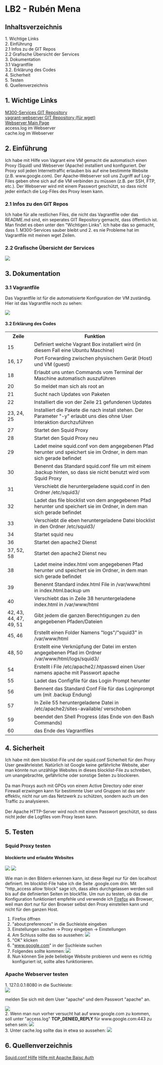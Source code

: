 <h1>LB2 - Rubén Mena</h1>
<h2>Inhaltsverzeichnis</h2>
1. Wichtige Links <br>
2. Einführung <br>
  2.1 Infos zu de GIT Repos <br>
  2.2 Grafische Übersicht der Services <br>
3. Dokumentation <br>
3.1 Vagrantfile <br>
3.2. Erklärung des Codes <br>
4. Sicherheit <br>
5. Testen <br>
6. Quellenverzeichnis <br>

<h2>1. Wichtige Links</h2>

<a href="https://github.com/mena03/M300-Services">M300-Services GIT Repository</a><br>
<a href="https://github.com/mena03/vagrant-webserver">vagrant-webserver GIT Repository (für wget)</a><br>
<a href="http://127.0.0.1:8080">Webserver Main Page</a><br>
<a href="http://127.0.0.1:8080/logs/squid3/access"></a>access.log im Webserver<br>
<a href="http://127.0.0.1:8080/logs/squid3/cache"></a>cache.log im Webserver<br>

<h2>2. Einführung</h2>
Ich habe mit Hilfe von Vagrant eine VM gemacht die automatisch einen Proxy (Squid) und Webserver (Apache) installiert und konfiguriert. Der Proxy soll jeden Internettraffic erlauben bis auf eine bestimmte Website (z.B. www.google.com). Der Apache-Webserver soll uns Zugriff auf Log-Files geben ohne sich auf die VM verbinden zu müssen (z.B. per SSH, FTP, etc.). Der Webserver wird mit einem Passwort geschützt, so dass nicht jeder einfach die Log-Files des Proxy lesen kann. <br>
<h3>2.1 Infos zu den GIT Repos</h3>
Ich habe für alle restlichen Files, die nicht das Vagrantfile oder das README.md sind, ein seperates GIT Repository gemacht, dass öffentlich ist. Man findet es oben unter den "Wichtigen Links". Ich habe das so gemacht, dass 1. M300-Services sauber bleibt und 2. es nie Probleme hat im Vagrantfile mit meinen wget Zeilen. 

<h3>2.2 Grafische Übersicht der Services</h3>
<img src="https://github.com/mena03/M300-Services/blob/main/lb2/images/service_graphic.png?raw=true"/>
<h2>3. Dokumentation</h2>
<h3>3.1 Vagrantfile</h3>
<p>Das Vagrantfile ist für die automatisierte Konfiguration der VM zuständig. Hier ist das Vagrantfile noch zu sehen:</p>
<img src="https://github.com/mena03/M300-Services/blob/main/lb2/images/vagrantfile.png"/>

<h4>3.2 Erklärung des Codes</h4> 
<table>
  <tr>
    <th>Zeile</td>
    <th>Funktion</td>
  </tr>
  <tr>
    <td>15</td>
    <td>Definiert welche Vagrant Box installiert wird (in diesem Fall eine Ubuntu Maschine)</td>
  </tr>
  <tr>
    <td>16, 17</td>
    <td>Port Forwarding zwischen physischem Gerät (Host) und VM (guest)</td>
  </tr>
    <tr>
    <td>18</td>
    <td>Erlaubt uns unten Commands vom Terminal der Maschine automatisch auszuführen</td>
  </tr>
    <tr>
    <td>20</td>
    <td>So meldet man sich als root an</td>
  </tr>
    <tr>
    <td>21</td>
    <td>Sucht nach Updates von Paketen</td>
  </tr>
    <tr>
    <td>22</td>
    <td>Installiert die von der Zeile 21 gefundenen Updates</td>
  </tr>
    <tr>
    <td>23, 24, 25</td>
    <td>Installiert die Pakete die nach install stehen. Der Parameter "-y" erlaubt uns dies ohne User Interaktion durchzuführen</td>
  </tr>
    <tr>
    <td>27</td>
    <td>Startet den Squid Proxy</td>
  </tr>
    <tr>
    <td>28</td>
    <td>Startet den Squid Proxy neu</td>
  </tr>
    <tr>
    <td>29</td>
    <td>Ladet meine squid.conf von dem angegebenen Pfad herunter und speichert sie im Ordner, in dem man sich gerade befindet</td>
  </tr>
    <tr>
    <td>30</td>
    <td>Benennt das Standard squid.conf file um mit einem .backup hinten, so dass sie nicht benutzt wird vom Squid Proxy</td>
  </tr>
    <tr>
    <td>31</td>
    <td>Verschiebt die heruntergeladene squid.conf in den Ordner /etc/squid3/</td>
  </tr>
    <tr>
    <td>32</td>
    <td>Ladet das file blocklist von dem angegebenen Pfad herunter und speichert sie im Ordner, in dem man sich gerade befindet</td>
  </tr>
    <tr>
    <td>33</td>
    <td>Verschiebt die eben heruntergeladene Datei blocklist in den Ordner /etc/squid3/</td>
  </tr>
    <tr>
    <td>34</td>
    <td>Startet squid neu</td>
  </tr>
    <tr>
    <td>36</td>
    <td>Startet den apache2 Dienst</td>
  </tr>
    <tr>
    <td>37, 52, 58</td>
    <td>Startet den apache2 Dienst neu</td>
  </tr>
    <tr>
    <td>38</td>
    <td>Ladet meine index.html vom angegebenen Pfad herunter und speichert sie im Ordner, in dem man sich gerade befindet</td>
      <tr>
    <td>39</td>
    <td>Benennt Standard index.html File in /var/www/html in index.html.backup um </td>
  </tr>
  </tr>
    <tr>
    <td>40</td>
    <td>Verschiebt das in Zeile 38 heruntergeladene index.html in /var/www/html</td>
  </tr>
  <tr>
    <td>42, 43, 44, 47, 49, 51</td>
    <td>Gibt jedem die ganzen Berechtigungen zu den angegebenen Pfaden/Dateien</td>
  </tr>
  <tr>
    <td>45, 46</td>
    <td>Erstellt einen Folder Namens "logs"/"squid3" in /var/www/html</td>
  </tr>
    <tr>
    <td>48, 50</td>
    <td>Erstellt eine Verknüpfung der Datei im ersten angegebenen Pfad im Ordner /var/www/html/logs/squid3/</td>
  </tr>
    <tr>
    <td>54</td>
    <td>Erstellt i File /etc/apache2/.htpasswd einen User namens apache mit Passwort apache</td>
  </tr>
    <tr>
    <td>55</td>
    <td>Ladet das Configfile für das Login Prompt herunter</td>
  </tr>
    <tr>
    <td>56</td>
    <td>Bennent das Standard Conf File für das Loginprompt um (mit .backup Endung)</td>
  </tr>
    <tr>
    <td>57</td>
    <td>In Zeile 55 heruntergeladene Datei in /etc/apache2/sites-available/ verschoben</td>
  </tr>
    <tr>
    <td>59</td>
    <td>beendet den Shell Progress (das Ende von den Bash Commands)</td>
  </tr>
    <tr>
    <td>60</td>
    <td>das Ende des Vagrantfiles</td>
  </tr>
</table>
<h2>4. Sicherheit</h2>
<p>Ich habe mit dem blocklist-File und der squid.conf Sicherheit für den Proxy User gewährleistet. Natürlich ist Google keine gefährliche Website, aber man könnte nun unzählige Websites in dieses blocklist-File zu schreiben, um unangebrachte, gefährliche oder sonstige Seiten zu blockieren.<br><br>
Da man Proxys auch mit GPOs von einem Active Directory oder einer Firewall erzwingen kann für bestimmte User und Gruppen ist das sehr effektiv, nicht nur um das Netzwerk zu schützen, sondern auch um den Traffic zu analysieren.<br><br>
Der Apache HTTP-Server wird noch mit einem Passwort geschützt, so dass nicht jeder die Logfiles vom Proxy lesen kann. 
</p>
<h2>5. Testen</h2>
<h3>Squid Proxy testen</h3>
<h4>blockierte und erlaubte Websites</h4>
<img src="https://github.com/mena03/M300-Services/blob/main/lb2/images/squidconf.png?raw=true">
<img src="https://github.com/mena03/M300-Services/blob/main/lb2/images/blocklist.png?raw=true">
<p>Wie man in den Bildern erkennen kann, ist diese Regel nur für den localhost definiert. Im blocklist-File habe ich die Seite .google.com drin. Mit "http_access allow !block" sage ich, dass alles durchgelassen werden soll bis auf die definierten Seiten im blockfile. Um nun zu testen, ob das die Konfiguration funktioniert empfehle und verwende ich <a href="https://www.mozilla.org/de/firefox/new/">Firefox</a> als Browser, weil man dort nur für den Browser selbst den Proxy einstellen kann und nicht für den ganzen Host.</p>

1. Firefox öffnen <br>
2. "about:preferences" in die Suchleiste eingeben <br>
3. Einstellungen suchen -> Proxy eingeben -> Einstellungen <br>
4. Am Schluss sollte das so aussehen:
<img src="https://github.com/mena03/M300-Services/blob/main/lb2/images/Proxysettings_Firefox.png?raw=true"><br>
5. "OK" klicken <br>
6. "www.google.com" in der Suchleiste suchen <br>
7. Folgendes sollte kommen:
<img src="https://github.com/mena03/M300-Services/blob/main/lb2/images/googleblocked.png?raw=true"><br>
8. Nun können Sie jede beliebige Website probieren und wenn es richtig konfiguriert ist, sollte alles funktionieren. <br>
<h3>Apache Webserver testen</h3>
1. 127.0.0.1:8080 in die Suchleiste: <br>
<img src="https://github.com/mena03/M300-Services/blob/main/lb2/images/loginprompt.png?raw=true"/><p>melden Sie sich mit dem User "apache" und dem Passwort "apache" an.</p> 
<img src="https://github.com/mena03/M300-Services/blob/main/lb2/images/manipage.png?raw=true"> <br>
2. Wenn man nun vorher versucht hat auf www.google.com zu kommen, soll unter "access.log"  <b>TCP_DENIED_REPLY</b> für www.google.com:443 zu sehen sein:
<img src="https://github.com/mena03/M300-Services/blob/main/lb2/images/accesslog.png?raw=true"> <br>
3. Unter cache.log sollte das in etwa so aussehen:
<img src="https://github.com/mena03/M300-Services/blob/main/lb2/images/cachelog.png?raw=true">

<h2>6. Quellenverzeichnis</h2>
<a href="https://wiki.squid-cache.org/SquidFaq/ConfiguringSquid">Squid.conf Hilfe</a>
<a href="https://httpd.apache.org/docs/2.4/mod/mod_auth_basic.html">Hilfe mit Apache Baisc Auth</a>
